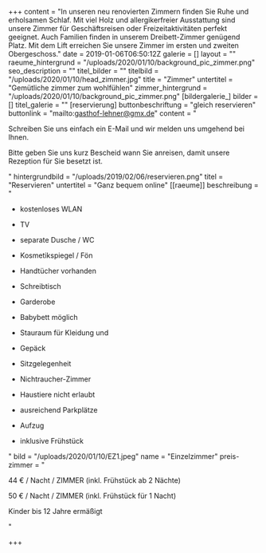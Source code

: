 +++
content = "In unseren neu renovierten Zimmern finden Sie Ruhe und erholsamen Schlaf. Mit viel Holz und allergikerfreier Ausstattung sind unsere Zimmer für Geschäftsreisen oder Freizeitaktivitäten perfekt geeignet. Auch Familien finden in unserem Dreibett-Zimmer genügend Platz. Mit dem Lift erreichen Sie unsere Zimmer im ersten und zweiten Obergeschoss."
date = 2019-01-06T06:50:12Z
galerie = []
layout = ""
raeume_hintergrund = "/uploads/2020/01/10/background_pic_zimmer.png"
seo_description = ""
titel_bilder = ""
titelbild = "/uploads/2020/01/10/head_zimmer.jpg"
title = "Zimmer"
untertitel = "Gemütliche zimmer zum wohlfühlen"
zimmer_hintergrund = "/uploads/2020/01/10/background_pic_zimmer.png"
[bildergalerie_]
bilder = []
titel_galerie = ""
[reservierung]
buttonbeschriftung = "gleich reservieren"
buttonlink = "mailto:gasthof-lehner@gmx.de"
content = "<p>Schreiben Sie uns einfach ein E-Mail und wir melden uns umgehend bei Ihnen.</p><p>Bitte geben Sie uns kurz Bescheid wann Sie anreisen, damit unsere Rezeption für Sie besetzt ist.</p>"
hintergrundbild = "/uploads/2019/02/06/reservieren.png"
titel = "Reservieren"
untertitel = "Ganz bequem online"
[[raeume]]
beschreibung = "<ul><li><p>kostenloses WLAN</p></li><li><p>TV</p></li><li><p>separate Dusche / WC </p></li><li><p>Kosmetikspiegel / Fön</p></li><li><p>Handtücher vorhanden</p></li><li><p>Schreibtisch</p></li><li><p>Garderobe</p></li><li><p>Babybett möglich</p></li><li><p>Stauraum für Kleidung und </p></li><li><p>Gepäck</p></li><li><p>Sitzgelegenheit</p></li><li><p>Nichtraucher-Zimmer</p></li><li><p>Haustiere nicht erlaubt</p></li><li><p>ausreichend Parkplätze</p></li><li><p>Aufzug </p></li><li><p>inklusive Frühstück</p></li></ul>"
bild = "/uploads/2020/01/10/EZ1.jpeg"
name = "Einzelzimmer"
preis-zimmer = "<p>44 € / Nacht / ZIMMER (inkl. Frühstück ab 2 Nächte)</p><p>50 € / Nacht / ZIMMER (inkl. Frühstück für 1 Nacht)</p><p>Kinder bis 12 Jahre ermäßigt</p>"

+++
